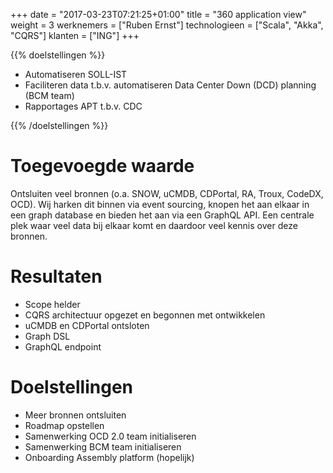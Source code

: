 +++
date = "2017-03-23T07:21:25+01:00"
title = "360 application view"
weight = 3
werknemers = ["Ruben Ernst"]
technologieen = ["Scala", "Akka", "CQRS"]
klanten = ["ING"]
+++

{{% doelstellingen %}}

* Automatiseren SOLL-IST
* Faciliteren data t.b.v. automatiseren Data Center Down (DCD) planning (BCM team)
* Rapportages APT t.b.v. CDC

{{% /doelstellingen %}}

# Toegevoegde waarde

Ontsluiten veel bronnen (o.a. SNOW, uCMDB, CDPortal, RA, Troux, CodeDX, OCD). Wij harken dit binnen via event sourcing, knopen het aan elkaar in een graph database en bieden het aan via een GraphQL API. Een centrale plek waar veel data bij elkaar komt en daardoor veel kennis over deze bronnen.

# Resultaten

* Scope helder
* CQRS architectuur opgezet en begonnen met ontwikkelen
* uCMDB en CDPortal ontsloten
* Graph DSL
* GraphQL endpoint 

# Doelstellingen

* Meer bronnen ontsluiten
* Roadmap opstellen
* Samenwerking OCD 2.0 team initialiseren
* Samenwerking BCM team initialiseren
* Onboarding Assembly platform (hopelijk)